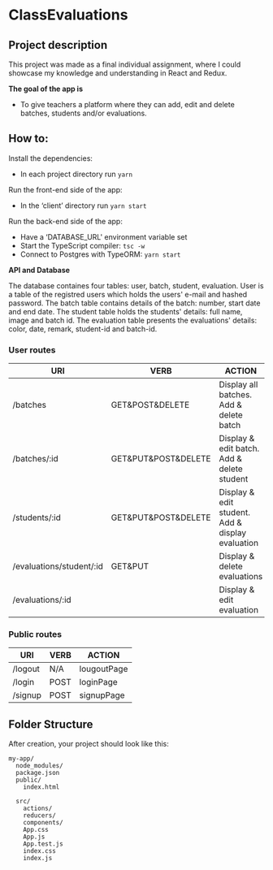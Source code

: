 # ClassEvaluations

## Project description

This project was made as a final individual assignment, where I could showcase my knowledge and understanding in React and Redux.

**The goal of the app is**

* To give teachers a platform where they can add, edit and delete batches, students and/or evaluations.

## How to:

Install the dependencies:

* In each project directory run `yarn `

Run the front-end side of the app:

* In the ‘client’ directory run `yarn start`

Run the back-end side of the app:

* Have a ‘DATABASE_URL' environment variable set
* Start the TypeScript compiler: `tsc -w`
* Connect to Postgres with TypeORM: `yarn start`

**API and Database**

The database containes four tables: user, batch, student, evaluation. 
User is a table of the registred users which holds the users' e-mail and hashed password.
The batch table contains details of the batch: number, start date and end date.
The student table holds the students' details: full name, image and batch id.
The evaluation table presents the evaluations' details: color, date, remark, student-id and batch-id.

### User routes

|**URI**|**VERB**|**ACTION**|
|--------------------------|---------------------|--------------------------------------------------|
| /batches                 | GET&POST&DELETE     | Display all batches. Add & delete batch          |
| /batches/:id             | GET&PUT&POST&DELETE | Display & edit batch. Add & delete student       |
| /students/:id            | GET&PUT&POST&DELETE | Display & edit student. Add & display evaluation |            
| /evaluations/student/:id | GET&PUT             | Display & delete evaluations                     |
| /evaluations/:id         |                     | Display & edit evaluation                        |


### Public routes

|**URI**|**VERB**|**ACTION**|
|-------------|---------|-----------------------------------|
| /logout     | N/A     | lougoutPage                       |
| /login      | POST    | loginPage                         |
| /signup     | POST    | signupPage                        |


## Folder Structure

After creation, your project should look like this:

```
my-app/
  node_modules/
  package.json
  public/
    index.html
    
  src/
    actions/
    reducers/
    components/
    App.css
    App.js
    App.test.js
    index.css
    index.js 
```
